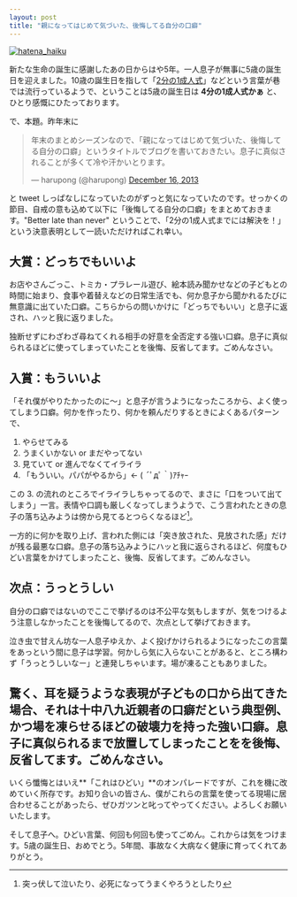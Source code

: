 ```yaml
---
layout: post
title: "親になってはじめて気づいた、後悔してる自分の口癖"
---
```


[![hatena_haiku](http://lh4.googleusercontent.com/-rwHJccAhpAw/UstqR4ZNC2I/AAAAAAAABEI/112UVvgMJg8/s341/birthday.jpeg)][67]

新たな生命の誕生に感謝したあの日からはや5年。一人息子が無事に5歳の誕生日を迎えました。10歳の誕生日を指して「[2分の1成人式](https://www.google.com/search?safe=off&espv=210&es_sm=93&q=2%E5%88%86%E3%81%AE1%E6%88%90%E4%BA%BA%E5%BC%8F&oq=2%E5%88%86%E3%81%AE1%E6%88%90%E4%BA%BA%E5%BC%8F&gs_l=serp.3..0i7i30l2j0l8.14401.14401.0.15059.1.1.0.0.0.0.244.244.2-1.1.0.ernk_timepromotiona...0...1.1.32.serp..0.1.243.DFZAsaagImo)」などという言葉が巷では流行っているようで、ということは5歳の誕生日は **4分の1成人式かぁ** と、ひとり感慨にひたっております。

で、本題。昨年末に

<blockquote class="twitter-tweet" lang="en"><p>年末のまとめシーズンなので、「親になってはじめて気づいた、後悔してる自分の口癖」というタイトルでブログを書いておきたい。息子に真似されることが多くて冷や汗かいとります。</p>&mdash; harupong (@harupong) <a href="https://twitter.com/harupong/statuses/412440909020557312">December 16, 2013</a></blockquote>
<script async src="//platform.twitter.com/widgets.js" charset="utf-8"></script>

と tweet しっぱなしになっていたのがずっと気になっていたのです。せっかくの節目、自戒の意も込めて以下に「後悔してる自分の口癖」をまとめておきます。"Better late than never" ということで、「2分の1成人式までには解決を！」という決意表明として一読いただければこれ幸い。

## 大賞：どっちでもいいよ

お店やさんごっこ、トミカ・プラレール遊び、絵本読み聞かせなどの子どもとの時間に始まり、食事や着替えなどの日常生活でも、何か息子から聞かれるたびに無意識に出ていた口癖。こちらからの問いかけに「どっちでもいい」と息子に返され、ハッと我に返りました。

独断せずにわざわざ尋ねてくれる相手の好意を全否定する強い口癖。息子に真似られるほどに使ってしまっていたことを後悔、反省してます。ごめんなさい。

## 入賞：もういいよ

「それ僕がやりたかったのに～」と息子が言うようになったころから、よく使ってしまう口癖。何かを作ったり、何かを頼んだりするときによくあるパターンで、

1. やらせてみる
2. うまくいかない or まだやってない
3. 見ていて or 進んでなくてイライラ
4. 「もういい。パパがやるから」← ( ´ﾟдﾟ｀)ｱﾁｬｰ

この 3. の流れのところでイライラしちゃってるので、まさに「口をついて出てしまう」一言。表情や口調も厳しくなってしまうようで、こう言われたときの息子の落ち込みようは傍から見てるとつらくなるほど[^01]。

一方的に何かを取り上げ、言われた側には「突き放された、見放された感」だけが残る最悪な口癖。息子の落ち込みようにハッと我に返らされるほど、何度もひどい言葉をかけてしまったこと、後悔、反省してます。ごめんなさい。

## 次点：うっとうしい

自分の口癖ではないのでここで挙げるのは不公平な気もしますが、気をつけるよう注意しなかったことを後悔してるので、次点として挙げておきます。

泣き虫で甘えん坊な一人息子ゆえか、よく投げかけられるようになったこの言葉をあっという間に息子は学習。何かしら気に入らないことがあると、ところ構わず「うっとうしいなー」と連発しちゃいます。場が凍ることもありました。

驚く、耳を疑うような表現が子どもの口から出てきた場合、それは十中八九近親者の口癖だという典型例、かつ場を凍らせるほどの破壊力を持った強い口癖。息子に真似られるまで放置してしまったことをを後悔、反省してます。ごめんなさい。
----------------

いくら懺悔とはいえ**「これはひどい」**のオンパレードですが、これを機に改めていく所存です。お知り合いの皆さん、僕がこれらの言葉を使ってる現場に居合わせることがあったら、ぜひガツンと叱ってやってください。よろしくお願いいたします。

そして息子へ。ひどい言葉、何回も何回も使ってごめん。これからは気をつけます。5歳の誕生日、おめでとう。5年間、事故なく大病なく健康に育ってくれてありがとう。

[67]: http://h.hatena.ne.jp/harupong/9234277755515888362

[^01]: 突っ伏して泣いたり、必死になってうまくやろうとしたり